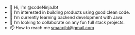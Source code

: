 - 👋 Hi, I’m @codeNinjaJbt
- 👀 I’m interested in building products using good clean code.
- 🌱 I’m currently learning backend development with Java
- 💞️ I’m looking to collaborate on any fun full stack projects.
- 📫 How to reach me smaccjbt@gmail.com

<!---
codeNinjaJbt/codeNinjaJbt is a ✨ special ✨ repository because its `README.md` (this file) appears on your GitHub profile.
You can click the Preview link to take a look at your changes.
--->

